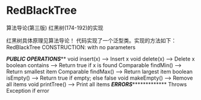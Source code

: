 # RedBlackTree
算法导论(第三版) 红黑树(174-192)的实现

红黑树具体原理见算法导论！
代码实现了一个泛型类。实现的方法如下：
RedBlackTree
CONSTRUCTION: with no parameters

*************************PUBLIC OPERATIONS***************************
void insert(x)			--> Insert x
void delete(x)			--> Delete x
boolean contains         --> Return true if x is found
Comparable findMin()		--> Return smallest item
Comparable findMax()		--> Return largest item
boolean isEmpty()		--> Return true if empty; else false
void makeEmpty()			--> Remove all items
void printTree()			--> Print all items
*************************ERRORS**************************************
Throws Exception if error
